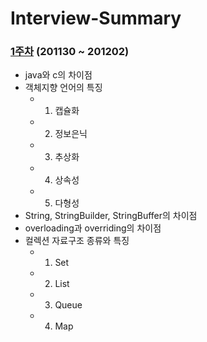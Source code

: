 # Interview-Summary

### [1주차](https://github.com/cheonghwakim/Interview-Summary/tree/main/1%EC%A3%BC%EC%B0%A8) (201130 ~ 201202)
* java와 c의 차이점
* 객체지향 언어의 특징
  * 1. 캡슐화
  * 2. 정보은닉
  * 3. 추상화
  * 4. 상속성
  * 5. 다형성
* String, StringBuilder, StringBuffer의 차이점
* overloading과 overriding의 차이점
* 컬렉션 자료구조 종류와 특징
  * 1. Set
  * 2. List
  * 3. Queue
  * 4. Map
